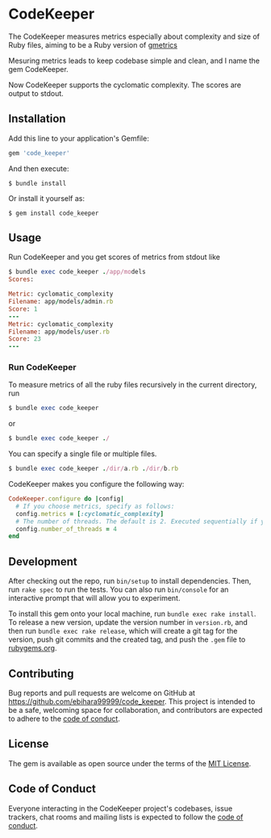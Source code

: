 # CodeKeeper
The CodeKeeper measures metrics especially about complexity and size of Ruby files, aiming to be a Ruby version of [gmetrics](https://github.com/dx42/gmetrics)

Mesuring metrics leads to keep codebase simple and clean, and I name the gem CodeKeeper.

Now CodeKeeper supports the cyclomatic complexity. The scores are output to stdout.

## Installation

Add this line to your application's Gemfile:

```ruby
gem 'code_keeper'
```

And then execute:

    $ bundle install

Or install it yourself as:

    $ gem install code_keeper

## Usage
Run CodeKeeper and you get scores of metrics from stdout like 

```rb
$ bundle exec code_keeper ./app/models
Scores:

Metric: cyclomatic_complexity
Filename: app/models/admin.rb
Score: 1
---
Metric: cyclomatic_complexity
Filename: app/models/user.rb
Score: 23
---
```

### Run CodeKeeper
To measure metrics of all the ruby files recursively in the current directory, run

```rb
$ bundle exec code_keeper
```
or

```rb
$ bundle exec code_keeper ./
```

You can specify a single file or multiple files. 
```rb
$ bundle exec code_keeper ./dir/a.rb ./dir/b.rb
```

CodeKeeper makes you configure the following way:

```rb
CodeKeeper.configure do |config|
  # If you choose metrics, specify as follows:
  config.metrics = [:cyclomatic_complexity]
  # The number of threads. The default is 2. Executed sequentially if you set 1.
  config.number_of_threads = 4
end
```

## Development

After checking out the repo, run `bin/setup` to install dependencies. Then, run `rake spec` to run the tests. You can also run `bin/console` for an interactive prompt that will allow you to experiment.

To install this gem onto your local machine, run `bundle exec rake install`. To release a new version, update the version number in `version.rb`, and then run `bundle exec rake release`, which will create a git tag for the version, push git commits and the created tag, and push the `.gem` file to [rubygems.org](https://rubygems.org).

## Contributing

Bug reports and pull requests are welcome on GitHub at https://github.com/ebihara99999/code_keeper. This project is intended to be a safe, welcoming space for collaboration, and contributors are expected to adhere to the [code of conduct](https://github.com/ebihara99999/code_keeper/blob/master/CODE_OF_CONDUCT.md).

## License

The gem is available as open source under the terms of the [MIT License](https://opensource.org/licenses/MIT).

## Code of Conduct

Everyone interacting in the CodeKeeper project's codebases, issue trackers, chat rooms and mailing lists is expected to follow the [code of conduct](https://github.com/ebihara99999/code_keeper/blob/master/CODE_OF_CONDUCT.md).
